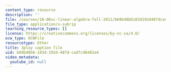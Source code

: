 ```yaml
---
content_type: resource
description: ''
file: /courses/18-06sc-linear-algebra-fall-2011/b69b48b6183d192d487dcad7cd6481e4_VqP2tREMvt0.srt
file_type: application/x-subrip
learning_resource_types: []
license: https://creativecommons.org/licenses/by-nc-sa/4.0/
ocw_type: OCWFile
resourcetype: Other
title: 3play caption file
uid: b69b48b6-183d-192d-487d-cad7cd6481e4
video_metadata:
  youtube_id: null
---
```

